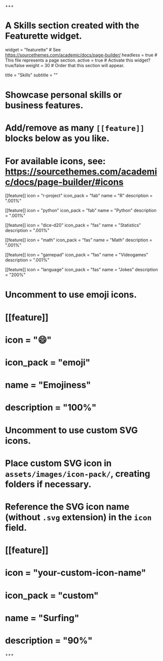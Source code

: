 +++
# A Skills section created with the Featurette widget.
widget = "featurette"  # See https://sourcethemes.com/academic/docs/page-builder/
headless = true  # This file represents a page section.
active = true  # Activate this widget? true/false
weight = 30  # Order that this section will appear.

title = "Skills"
subtitle = ""

# Showcase personal skills or business features.
# 
# Add/remove as many `[[feature]]` blocks below as you like.
# 
# For available icons, see: https://sourcethemes.com/academic/docs/page-builder/#icons

[[feature]]
  icon = "r-project"
  icon_pack = "fab"
  name = "R"
  description = ".001%"

[[feature]]
  icon = "python"
  icon_pack = "fab"
  name = "Python"
  description = ".001%"
  
[[feature]]
  icon = "dice-d20"
  icon_pack = "fas"
  name = "Statistics"
  description = ".001%"  
  
[[feature]]
  icon = "math"
  icon_pack = "fas"
  name = "Math"
  description = ".001%"
  
[[feature]]
  icon = "gamepad"
  icon_pack = "fas"
  name = "Videogames"
  description = ".001%"

[[feature]]
  icon = "language"
  icon_pack = "fas"
  name = "Jokes"
  description = "200%"

# Uncomment to use emoji icons.
# [[feature]]
#  icon = ":smile:"
#  icon_pack = "emoji"
#  name = "Emojiness"
#  description = "100%"  

# Uncomment to use custom SVG icons.
# Place custom SVG icon in `assets/images/icon-pack/`, creating folders if necessary.
# Reference the SVG icon name (without `.svg` extension) in the `icon` field.
# [[feature]]
#  icon = "your-custom-icon-name"
#  icon_pack = "custom"
#  name = "Surfing"
#  description = "90%"

+++
